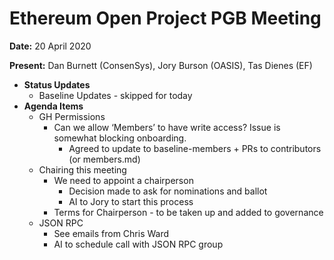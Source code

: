 # Ethereum Open Project PGB Meeting

**Date:** 20 April 2020

**Present:** Dan Burnett (ConsenSys), Jory Burson (OASIS), Tas Dienes (EF)



*   **Status Updates**
    *   Baseline Updates - skipped for today
*   **Agenda Items**
    *   GH Permissions
        *   Can we allow ‘Members’ to have write access? Issue is somewhat blocking onboarding.
            *   Agreed to update to baseline-members + PRs to contributors (or members.md)
    *   Chairing this meeting 
        *   We need to appoint a chairperson
            *   Decision made to ask for nominations and ballot
            *   AI to Jory to start this process
        *   Terms for Chairperson - to be taken up and added to governance
    *   JSON RPC
        *   See emails from Chris Ward 
        *   AI to schedule call with JSON RPC group